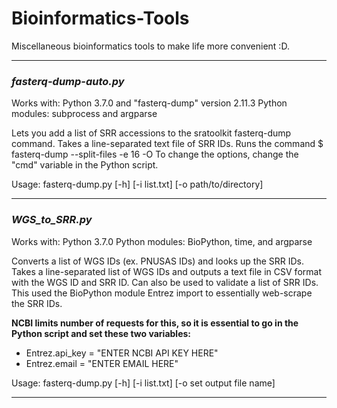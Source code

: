 # Bioinformatics-Tools
Miscellaneous bioinformatics tools to make life more convenient :D.

---

### *fasterq-dump-auto.py*

Works with: Python 3.7.0 and "fasterq-dump" version 2.11.3
Python modules: subprocess and argparse

Lets you add a list of SRR accessions to the sratoolkit fasterq-dump command. Takes a line-separated text file of SRR IDs. 
Runs the command $ fasterq-dump --split-files -e 16 -O <output directory> <SRR>
To change the options, change the "cmd" variable in the Python script.

Usage: fasterq-dump.py [-h] [-i list.txt] [-o path/to/directory]

---
  
### *WGS_to_SRR.py*

Works with: Python 3.7.0
Python modules: BioPython, time, and argparse

Converts a list of WGS IDs (ex. PNUSAS IDs) and looks up the SRR IDs. Takes a line-separated list of WGS IDs and outputs a text 
  file in CSV format with the WGS ID and SRR ID. Can also be
used to validate a list of SRR IDs. This used the BioPython module Entrez import to essentially web-scrape the SRR IDs.

**NCBI limits number of requests for this, so it is essential to go in the Python script and set these two variables:**
  
- Entrez.api_key = "ENTER NCBI API KEY HERE"
- Entrez.email = "ENTER EMAIL HERE"

Usage: fasterq-dump.py [-h] [-i list.txt] [-o set output file name]
  
  ---

